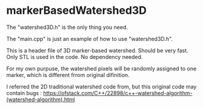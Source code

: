 # markerBasedWatershed3D


The "watershed3D.h" is the only thing you need.

The "main.cpp" is just an example of how to use "watershed3D.h".


This is a header file of 3D marker-based watershed. Should be very fast. Only STL is used in the code. No dependency needed.

For my own purpuse, the watershed pixels will be randomly assigned to one marker, which is different frrom original difinition.

I referred the 2D traditional watershed code from, but this original code may contain bugs : https://ofstack.com/C++/22898/c++-watershed-algorithm-(watershed-algorithm).html
